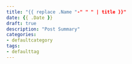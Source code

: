```yaml
---
title: "{{ replace .Name "-" " " | title }}"
date: {{ .Date }}
draft: true
description: "Post Summary"
categories:
- defaultcategory
tags:
- defaulttag
---
```


